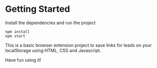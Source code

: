 # Getting Started
Install the dependencies and run the project
```
npm install
npm start
```

This is a basic browser extension project to save links for leads on your localStorage using HTML, CSS and Javascript.

Have fun using it! 
